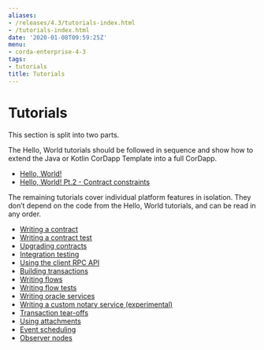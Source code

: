 ```yaml
---
aliases:
- /releases/4.3/tutorials-index.html
- /tutorials-index.html
date: '2020-01-08T09:59:25Z'
menu:
- corda-enterprise-4-3
tags:
- tutorials
title: Tutorials
---
```



# Tutorials

This section is split into two parts.

The Hello, World tutorials should be followed in sequence and show how to extend the Java or Kotlin CorDapp Template
into a full CorDapp.



* [Hello, World!](hello-world-introduction.md)
* [Hello, World! Pt.2 - Contract constraints](tut-two-party-introduction.md)



The remaining tutorials cover individual platform features in isolation. They don’t depend on the code from the Hello,
World tutorials, and can be read in any order.



* [Writing a contract](tutorial-contract.md)
* [Writing a contract test](tutorial-test-dsl.md)
* [Upgrading contracts](contract-upgrade.md)
* [Integration testing](tutorial-integration-testing.md)
* [Using the client RPC API](tutorial-clientrpc-api.md)
* [Building transactions](tutorial-building-transactions.md)
* [Writing flows](flow-state-machines.md)
* [Writing flow tests](flow-testing.md)
* [Writing oracle services](oracles.md)
* [Writing a custom notary service (experimental)](tutorial-custom-notary.md)
* [Transaction tear-offs](tutorial-tear-offs.md)
* [Using attachments](tutorial-attachments.md)
* [Event scheduling](event-scheduling.md)
* [Observer nodes](tutorial-observer-nodes.md)



